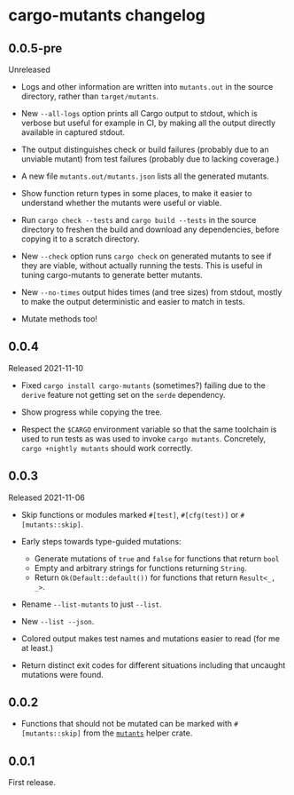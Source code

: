 # cargo-mutants changelog

## 0.0.5-pre

Unreleased

  * Logs and other information are written into `mutants.out` in the source
    directory, rather than `target/mutants`.

  * New `--all-logs` option prints all Cargo output to stdout, which is verbose
    but useful for example in CI, by making all the output directly available
    in captured stdout.

  * The output distinguishes check or build failures (probably due to an
    unviable mutant) from test failures (probably due to lacking coverage.)

  * A new file `mutants.out/mutants.json` lists all the generated mutants.

  * Show function return types in some places, to make it easier to understand
    whether the mutants were useful or viable.

  * Run `cargo check --tests` and `cargo build --tests` in the source directory
    to freshen the build and download any dependencies, before copying it to a
    scratch directory.

  * New `--check` option runs `cargo check` on generated mutants to see if they
    are viable, without actually running the tests. This is useful in tuning
    cargo-mutants to generate better mutants.

  * New `--no-times` output hides times (and tree sizes) from stdout, mostly to
    make the output deterministic and easier to match in tests.

  * Mutate methods too!

## 0.0.4

Released 2021-11-10

  * Fixed `cargo install cargo-mutants` (sometimes?) failing due to the
    `derive` feature not getting set on the `serde` dependency.

  * Show progress while copying the tree.

  * Respect the `$CARGO` environment variable so that the same toolchain is
    used to run tests as was used to invoke `cargo mutants`. Concretely, `cargo
    +nightly mutants` should work correctly.

## 0.0.3

Released 2021-11-06

  * Skip functions or modules marked `#[test]`, `#[cfg(test)]` or
    `#[mutants::skip]`.

  * Early steps towards type-guided mutations: 

    * Generate mutations of `true` and `false` for functions that return `bool`
    * Empty and arbitrary strings for functions returning `String`.
    * Return `Ok(Default::default())` for functions that return `Result<_, _>`.

  * Rename `--list-mutants` to just `--list`.

  * New `--list --json`.

  * Colored output makes test names and mutations easier to read (for me at least.)

  * Return distinct exit codes for different situations including that uncaught
    mutations were found.

## 0.0.2

  * Functions that should not be mutated can be marked with `#[mutants::skip]`
    from the [`mutants`](https://crates.io/crates/mutants) helper crate.

## 0.0.1
 
First release.
